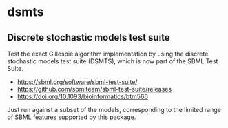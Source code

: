 # dsmts

## Discrete stochastic models test suite

Test the exact Gillespie algorithm implementation by using the discrete stochastic models test suite (DSMTS), which is now part of the SBML Test Suite. 

* https://sbml.org/software/sbml-test-suite/
* https://github.com/sbmlteam/sbml-test-suite/releases
* https://doi.org/10.1093/bioinformatics/btm566

Just run against a subset of the models, corresponding to the limited range of SBML features supported by this package.


